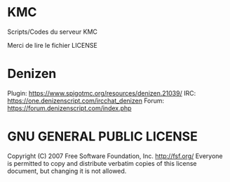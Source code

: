 # KMC
Scripts/Codes du serveur KMC


Merci de lire le fichier LICENSE


# Denizen
Plugin: https://www.spigotmc.org/resources/denizen.21039/
IRC: https://one.denizenscript.com/ircchat_denizen
Forum: https://forum.denizenscript.com/index.php





# GNU GENERAL PUBLIC LICENSE

Copyright (C) 2007 Free Software Foundation, Inc. <http://fsf.org/>
 Everyone is permitted to copy and distribute verbatim copies
of this license document, but changing it is not allowed.
